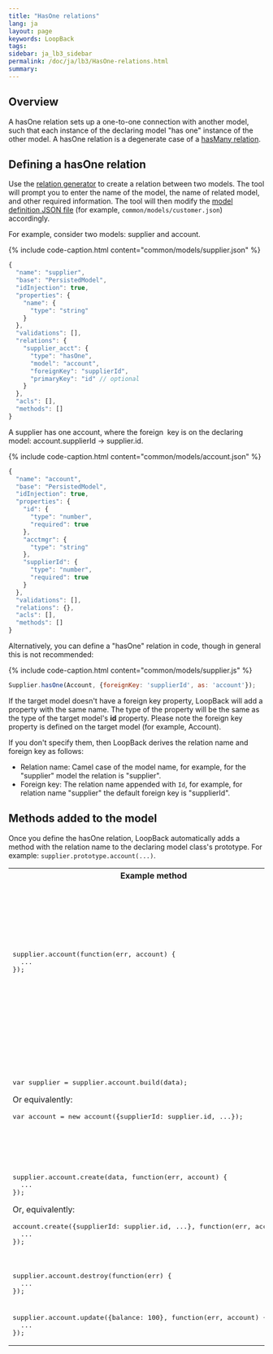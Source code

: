 ```yaml
---
title: "HasOne relations"
lang: ja
layout: page
keywords: LoopBack
tags:
sidebar: ja_lb3_sidebar
permalink: /doc/ja/lb3/HasOne-relations.html
summary:
---
```


## Overview

A hasOne relation sets up a one-to-one connection with another model, such that each instance of the declaring model "has one" instance of the other model.
A hasOne relation is a degenerate case of a [hasMany relation](HasMany-relations.html).

## Defining a hasOne relation

Use the [relation generator](Relation-generator.html) to create a relation between two models.
The tool will prompt you to enter the name of the model, the name of related model, and other required information.
The tool will then modify the [model definition JSON file](Model-definition-JSON-file.html) (for example, `common/models/customer.json`) accordingly.


For example, consider two models: supplier and account.

{% include code-caption.html content="common/models/supplier.json" %}
```javascript
{
  "name": "supplier",
  "base": "PersistedModel",
  "idInjection": true,
  "properties": {
    "name": {
      "type": "string"
    }
  },
  "validations": [],
  "relations": {
    "supplier_acct": {
      "type": "hasOne",
      "model": "account",
      "foreignKey": "supplierId",
      "primaryKey": "id" // optional
    }
  },
  "acls": [],
  "methods": []
}
```

A supplier has one account, where the foreign  key is on the declaring model: account.supplierId -> supplier.id.

{% include code-caption.html content="common/models/account.json" %}
```javascript
{
  "name": "account",
  "base": "PersistedModel",
  "idInjection": true,
  "properties": {
    "id": {
      "type": "number",
      "required": true
    },
    "acctmgr": {
      "type": "string"
    },
    "supplierId": {
      "type": "number",
      "required": true
    }
  },
  "validations": [],
  "relations": {},
  "acls": [],
  "methods": []
}
```

Alternatively, you can define a "hasOne" relation in code, though in general this is not recommended:

{% include code-caption.html content="common/models/supplier.js" %}
```javascript
Supplier.hasOne(Account, {foreignKey: 'supplierId', as: 'account'});
```

If the target model doesn't have a foreign key property, LoopBack will add a property with the same name.
The type of the property will be the same as the type of the target model's **id** property.
Please note the foreign key property is defined on the target model (for example, Account).

If you don't specify them, then LoopBack derives the relation name and foreign key as follows:

* Relation name: Camel case of the model name, for example, for the "supplier" model the relation is "supplier".
* Foreign key: The relation name appended with `Id`, for example, for relation name "supplier" the default foreign key is "supplierId".

## Methods added to the model

Once you define the hasOne relation, LoopBack automatically adds a method with the relation name to the declaring model class's prototype.
For example: `supplier.prototype.account(...)`.

<table>
  <tbody>
    <tr>
      <th style="width: 400px;">Example method</th>
      <th>Description</th>
    </tr>
    <tr>
      <td>
        <pre>supplier.account(function(err, account) {<br>  ...<br>});</pre>
      </td>
      <td>
        <p>Find the supplier's account model.</p>
        <div class="sl-hidden"><strong>REVIEW COMMENT from Rand</strong><br>You cannot supply a filter, as you can for hasMany right?</div>
        <p></p>
      </td>
    </tr>
    <tr>
      <td>
        <pre>var supplier = supplier.account.build(data);</pre>
        <p>Or equivalently:</p>
        <pre>var account = new account({supplierId: supplier.id, ...});</pre>
      </td>
      <td>Build a new account for the supplier with the supplierId to be set to the id of the supplier. No persistence is involved.</td>
    </tr>
    <tr>
      <td>
        <pre>supplier.account.create(data, function(err, account) {<br>  ...<br>});</pre>
        <p>Or, equivalently:</p>
        <pre>account.create({supplierId: supplier.id, ...}, function(err, account) {<br>  ...<br>});</pre>
      </td>
      <td>Create a new account for the supplier. If there is already an account, an error will be reported.</td>
    </tr>
    <tr>
      <td>
        <pre>supplier.account.destroy(function(err) {<br>  ...<br>});</pre>
      </td>
      <td>Remove the account for the supplier.</td>
    </tr>
    <tr>
      <td>
        <pre>supplier.account.update({balance: 100}, function(err, account) {<br>  ...<br>});</pre>
      </td>
      <td>Update the associated account.</td>
    </tr>
  </tbody>
</table>
